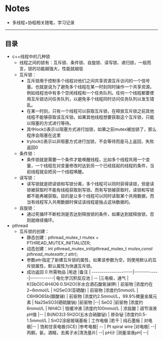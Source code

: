# Notes
- 多线程+协程相关随笔，学习记录
-------------
目录
-------------
* c++线程中的几种锁
  - 线程之间的锁有：互斥锁、条件锁、自旋锁、读写锁、递归锁，一般而言，锁的功能越强大，性能就越低
  - 互斥锁：
      - 互斥锁用于控制多个线程对他们之间共享资源互斥访问的一个信号量。也就是说为了避免多个线程在某一时刻同时操作一个共享资源。例如线程池中有多个空闲线程和一个任务队列。任何一个线程都要使用互斥锁访问任务队列，以避免多个线程同时访问任务队列以发生错乱。
      - 在某一时刻，只有一个线程可以获取互斥锁，在释放互斥锁之前其他线程不能够获取该互斥锁。如果其他线程想要获取这个互斥锁，只能以阻塞的方式进行等待。
      - 其中lock()表示以阻塞方式进行加锁，如果之前mutex被加锁了，那么程序会阻塞在这里
      - trylock()表示以非阻塞方式进行加锁，不会等待而是马上返回，失败返回0
  - 条件锁：
      - 条件锁就是需要一个条件才能唤醒线程，比如多个线程共用一个变量，一个线程在对变量修改时达到另一个已经挂起的线程的条件，当前线程就会把另一个线程唤醒。
  - 读写锁：
      - 读写锁就是把读锁和写锁分离，多个线程可以同时获得读锁，但是读锁被获取时不能有线程获取到写锁。而有写锁被获取时，读锁和写锁都不能再被获取。目的是让多个线程可以同时读取某个共用数据，而当有线程写入共用数据时保证该线程是独占这块数据的。      
  - 自旋锁：
      - 通过死循环不断检测是否达到释放锁的条件，如果达到就释放锁，否则就继续循环。
* pthread
  - 互斥锁的创建：
      - 静态创建：pthread_mutex_t mutex = PTHREAD_MUTEX_INITIALIZER;
      - 动态创建：int pthread_mutex_init(pthread_mutex_t *mutex,const pthread_mutexattr_t* attr);
      - 参数attr指定了新建互斥锁的属性，如果该参数为空，则使用默认的互斥锁属性，默认属性为快速互斥锁。
      - 成功返回 0
所需物品              |用途         |备注         |
---------------------|-------------|------------|
电化学沉积反应池       | --          |三电极，通气 |       
K(SbO)C4H4O6·0.5H2O(半水合酒石酸氧锑钾)  | 前驱物   |浓度约在2~6mmol/L      |
H2SeO3(亚硒酸)       | 前驱物  |浓度约5mmol/L      |
C6H9O6Sb(醋酸锑)     | 前驱物  |浓度约2.5mmol/L，99.9%微量金属元素    |
Na2SeSO3(硒硫酸钠)    |前驱物  |--|
SeO2                 |前驱物   |浓度约6mmol/L   |
NH4Cl               | 铵缓冲液 |浓度约100mmol/L      |
浓盐酸              | 调节溶液pH值   |--      |
Bi(NO3)3·5H2O(五水合硝酸铋) | 掺杂铋 |浓度约0.5-1.5mmol/L     |
SnO2涂层玻璃基板          | 工作电极 |若干     |
纯石墨板                  | 对电极|--  |
饱和甘汞电极(SCE)         |参考电极| -- |
Pt spiral wire  |对电极|  --|
丙酮，氨，酒精，去离子水|清洗基片| --|
pH计       |测量溶液pH| --|
